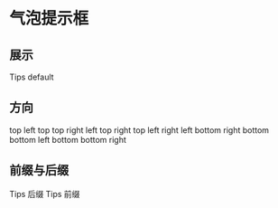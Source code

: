 # 气泡提示框

## 展示

<y-tips tips="Tips default">
  <y-button>Tips default</y-button>
</y-tips>

## 方向

<div class="tips-dir-container">
  <span></span>
  <y-tips dir="tl" tips="some tips">
    <y-button>top left</y-button>
  </y-tips>
  <y-tips dir="t" tips="some tips">
    <y-button>top</y-button>
  </y-tips>
  <y-tips dir="tr" tips="some tips">
    <y-button>top right</y-button>
  </y-tips>
  <span></span>
  <y-tips dir="lt" tips="some tips">
    <y-button>left top</y-button>
  </y-tips>
  <span></span>
  <span></span>
  <span></span>
  <y-tips dir="rt" tips="some tips">
    <y-button>right top</y-button>
  </y-tips>
  <y-tips dir="l" tips="some tips">
    <y-button>left</y-button>
  </y-tips>
  <span></span>
  <span></span>
  <span></span>
  <y-tips dir="r" tips="some tips">
    <y-button>right</y-button>
  </y-tips>
  <y-tips dir="lb" tips="some tips">
    <y-button>left bottom</y-button>
  </y-tips>
  <span></span>
  <span></span>
  <span></span>
  <y-tips dir="rb" tips="some tips">
    <y-button>right bottom</y-button>
  </y-tips>
  <span></span>
  <y-tips dir="bl" tips="some tips">
    <y-button>bottom left</y-button>
  </y-tips>
  <y-tips dir="b" tips="some tips">
    <y-button>bottom</y-button>
  </y-tips>
  <y-tips dir="br" tips="some tips">
    <y-button>bottom right</y-button>
  </y-tips>
  <span></span>
</div>

## 前缀与后缀

<y-tips tips="11" suffix="km/h">
  <y-button>Tips 后缀</y-button>
</y-tips>

<y-tips tips="11" prefix="K">
  <y-button>Tips 前缀</y-button>
</y-tips>
